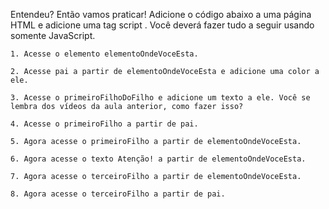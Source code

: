 Entendeu? Então vamos praticar! Adicione o código abaixo a uma página HTML e adicione uma tag script . Você deverá fazer tudo a seguir usando somente JavaScript.

    1. Acesse o elemento elementoOndeVoceEsta.
    
    2. Acesse pai a partir de elementoOndeVoceEsta e adicione uma color a ele.
    
    3. Acesse o primeiroFilhoDoFilho e adicione um texto a ele. Você se lembra dos vídeos da aula anterior, como fazer isso?
    
    4. Acesse o primeiroFilho a partir de pai.
    
    5. Agora acesse o primeiroFilho a partir de elementoOndeVoceEsta.
    
    6. Agora acesse o texto Atenção! a partir de elementoOndeVoceEsta.
    
    7. Agora acesse o terceiroFilho a partir de elementoOndeVoceEsta.
    
    8. Agora acesse o terceiroFilho a partir de pai.